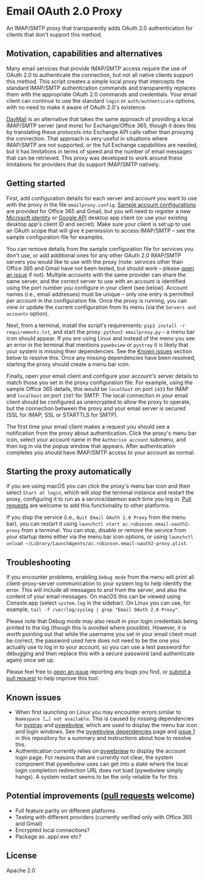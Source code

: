 # Email OAuth 2.0 Proxy
An IMAP/SMTP proxy that transparently adds OAuth 2.0 authentication for clients that don't support this method.


## Motivation, capabilities and alternatives
Many email services that provide IMAP/SMTP access require the use of OAuth 2.0 to authenticate the connection, but not all native clients support this method. This script creates a simple local proxy that intercepts the standard IMAP/SMTP authentication commands and transparently replaces them with the appropriate OAuth 2.0 commands and credentials. Your email client can continue to use the standard `login` or `auth/authenticate` options, with no need to make it aware of OAuth 2.0's existence.

[DavMail](http://davmail.sourceforge.net/) is an alternative that takes the same approach of providing a local IMAP/SMTP server (and more) for Exchange/Office 365, though it does this by translating these protocols into Exchange API calls rather than proxying the connection. That approach is very useful in situations where IMAP/SMTP are not supported, or the full Exchange capabilities are needed, but it has limitations in terms of speed and the number of email messages that can be retrieved. This proxy was developed to work around these limitations for providers that do support IMAP/SMTP natively.


## Getting started
First, add configuration details for each server and account you want to use with the proxy in the file `emailproxy.config`. [Sample account configurations](emailproxy.config) are provided for Office 365 and Gmail, but you will need to register a new [Microsoft identity](https://docs.microsoft.com/en-us/azure/active-directory/develop/quickstart-register-app) or [Google API](https://developers.google.com/identity/protocols/oauth2/native-app) desktop app client (or use your existing desktop app's client ID and secret). Make sure your client is set up to use an OAuth scope that will give it permission to access IMAP/SMTP – see the sample configuration file for examples.

You can remove details from the sample configuration file for services you don't use, or add additional ones for any other OAuth 2.0 IMAP/SMTP servers you would like to use with the proxy (note: services other than Office 365 and Gmail have not been tested, but should work – please [open an issue](https://github.com/simonrob/email-oauth2-proxy/issues) if not). Multiple accounts with the same provider can share the same server, and the correct server to use with an account is identified using the port number you configure in your client (see below). Account names (i.e., email addresses) must be unique – only one entry is permitted per account in the configuration file. Once the proxy is running, you can view or update the current configuration from its menu (via the `Servers and accounts` option).

Next, from a terminal, install the script's requirements: `pip3 install -r requirements.txt`, and start the proxy: `python3 emailproxy.py` – a menu bar icon should appear. If you are using Linux and instead of the menu you see an error in the terminal that mentions `pywebview` or `pystray` it is likely that your system is missing their dependencies. See the [Known issues](https://github.com/simonrob/email-oauth2-proxy#known-issues) section below to resolve this. Once any missing dependencies have been resolved, starting the proxy should create a menu bar icon.

Finally, open your email client and configure your account's server details to match those you set in the proxy configuration file. For example, using the sample Office 365 details, this would be `localhost` on port `1433` for IMAP and `localhost` on port `1587` for SMTP. The local connection in your email client should be configured as unencrypted to allow the proxy to operate, but the connection between the proxy and your email server is secured (SSL for IMAP; SSL or STARTTLS for SMTP).

The first time your email client makes a request you should see a notification from the proxy about authentication. Click the proxy's menu bar icon, select your account name in the `Authorise account` submenu, and then log in via the popup window that appears. After authentication completes you should have IMAP/SMTP access to your account as normal.


## Starting the proxy automatically
If you are using macOS you can click the proxy's menu bar icon and then select `Start at login`, which will stop the terminal instance and restart the proxy, configuring it to run as a service/daemon each time you log in. [Pull requests](https://github.com/simonrob/email-oauth2-proxy/pulls) are welcome to add this functionality to other platforms.

If you stop the service (i.e., `Quit Email OAuth 2.0 Proxy` from the menu bar), you can restart it using `launchctl start ac.robinson.email-oauth2-proxy` from a terminal. You can stop, disable or remove the service from your startup items either via the menu bar icon options, or using `launchctl unload ~/Library/LaunchAgents/ac.robinson.email-oauth2-proxy.plist`.


## Troubleshooting
If you encounter problems, enabling `Debug mode` from the menu will print all client-proxy-server communication to your system log to help identify the error. This will include all messages to and from the server, and also the content of your email messages. On macOS this can be viewed using Console.app (select `system.log` in the sidebar). On Linux you can use, for example, `tail -f /var/log/syslog | grep "Email OAuth 2.0 Proxy"`.

Please note that Debug mode may also result in your login credentials being printed to the log (though this is avoided where possible). However, it is worth pointing out that while the username you set in your email client must be correct, the password used here does not need to be the one you actually use to log in to your account, so you can use a test password for debugging and then replace this with a secure password (and authenticate again) once set up.

Please feel free to [open an issue](https://github.com/simonrob/email-oauth2-proxy/issues) reporting any bugs you find, or [submit a pull request](https://github.com/simonrob/email-oauth2-proxy/pulls) to help improve this tool.


## Known issues
- When first launching on Linux you may encounter errors similar to `Namespace […] not available`. This is caused by missing dependencies for [pystray](https://github.com/moses-palmer/pystray/) and [pywebview](https://github.com/r0x0r/pywebview/), which are used to display the menu bar icon and login windows. See the [pywebview dependencies](https://pywebview.flowrl.com/guide/installation.html#dependencies) page and [issue 1](https://github.com/simonrob/email-oauth2-proxy/issues/1) in this repository for a summary and instructions about how to resolve this.
- Authentication currently relies on [pywebview](https://github.com/r0x0r/pywebview/) to display the account login page. For reasons that are currently not clear, the system component that pywebview uses can get into a state where the local login completion redirection URL does not load (pywebview simply hangs). A system restart seems to be the only reliable fix for this.


## Potential improvements ([pull requests](https://github.com/simonrob/email-oauth2-proxy/pulls) welcome)
- Full feature parity on different platforms
- Testing with different providers (currently verified only with Office 365 and Gmail)
- Encrypted local connections?
- Package as .app/.exe etc?


## License
Apache 2.0
